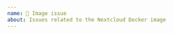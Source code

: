 ```yaml
---
name: 🐛 Image issue
about: Issues related to the Nextcloud Docker image
---
```


<!--
Thanks for reporting issues back to Nextcloud!

Note: This is the issue tracker of the official Nextcloud **Docker image**, please do NOT use this to report issues with Docker or Nextcloud itself. You can find help debugging your system on our forums: https://help.nextcloud.com/ or https://forums.docker.com/.

To learn more about official images, see https://github.com/docker-library/faq
-->
